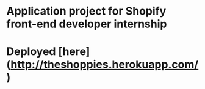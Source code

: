 # Application project for Shopify front-end developer internship

# Deployed [here] (http://theshoppies.herokuapp.com/)
